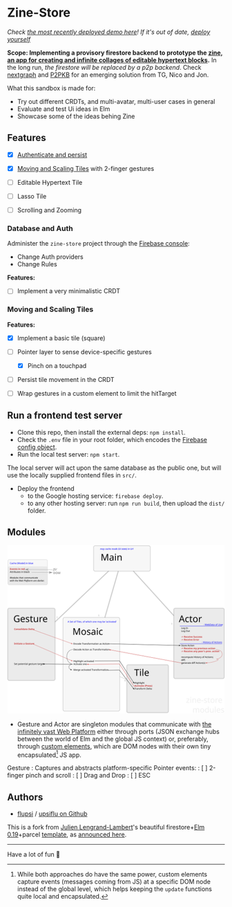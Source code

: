 # Zine-Store

_Check [the most recently deployed demo here](https://zine-store.web.app/)! If it's out of date, [deploy yourself](#deploying-the-frontend)_

**Scope: Implementing a provisory firestore backend to prototype the [zine, an app for creating and infinite collages of editable hypertext blocks](https://github.com/upsiflu/zine).** In the long run, _the firestore will be replaced by a p2p backend_. Check [nextgraph](http://nextgraph.org/) and [P2PKB](https://drive.allmende.io/code/#/3/code/view/0082f96ab016f40545f0ed9dd31169e6/) for an emerging solution from TG, Nico and Jon.

What this sandbox is made for:

* Try out different CRDTs, and multi-avatar, multi-user cases in general
* Evaluate and test Ui ideas in Elm
* Showcase some of the ideas behing Zine

## Features

- [x] [Authenticate and persist](#database-and-auth) 
- [x] [Moving and Scaling Tiles](#moving-and-scaling-tiles) with 2-finger gestures
- [ ] Editable Hypertext Tile
- [ ] Lasso Tile
- [ ] Scrolling and Zooming


### Database and Auth

Administer the `zine-store` project through the [Firebase console](https://console.firebase.google.com/?pli=1):

- Change Auth providers
- Change Rules

**Features:**

- [ ] Implement a very minimalistic CRDT 


### Moving and Scaling Tiles

**Features:**

- [x] Implement a basic tile (square)
- [ ] Pointer layer to sense device-specific gestures
  - [x] Pinch on a touchpad
- [ ] Persist tile movement in the CRDT
- [ ] Wrap gestures in a custom element to limit the hitTarget 


## Run a frontend test server

- Clone this repo, then install the external deps: `npm install`.
- Check the `.env` file in your root folder, which encodes the [Firebase config object](https://firebase.google.com/docs/web/setup#config-object).
- Run the local test server: `npm start`.

The local server will act upon the same database as the public one, but will use the locally supplied frontend files in `src/`.

- Deploy the frontend
  - to the Google hosting service: `firebase deploy`.
  - to any other hosting server: run `npm run build`, then upload the `dist/` folder.

## Modules

![Elm Modules Diagram](documentation/modules.svg)

- Gesture and Actor are singleton modules that communicate with [the infinitely vast Web Platform](https://developer.mozilla.org/en-US/docs/Web/API) either through ports (JSON exchange hubs between the world of Elm and the global JS context) or, preferably, through [custom elements](https://dev.to/leojpod/writing-custom-elements-for-elm-3agj), which are DOM nodes with their own tiny encapsulated[^1] JS app. 

Gesture
: Captures and abstracts platform-specific Pointer events:
: [ ] 2-finger pinch and scroll
: [ ] Drag and Drop
: [ ] ESC

[^1]: While both approaches do have the same power, custom elements capture events (messages coming from JS) at a specific DOM node instead of the global level, which helps keeping the `update` functions quite local and encapsulated.

## Authors

* [flupsi](https://flupsi.com) / [upsiflu on Github](https://github.com/upsiflu)

This is a fork from [Julien Lengrand-Lambert](https://twitter.com/jlengrand)'s beautiful firestore+[Elm 0.19](https://elm-lang.org)+parcel [template](https://github.com/jlengrand/elm-firebase), as [announced here](https://lengrand.fr/using-firebase-in-elm/).



-------

Have a lot of fun 💖
